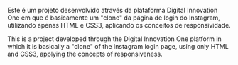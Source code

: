 Este é um projeto desenvolvido através da plataforma Digital Innovation One em que é basicamente um "clone" da página de login do Instagram, utilizando apenas HTML e CSS3, aplicando os conceitos de responsividade.

This is a project developed through the Digital Innovation One platform in which it is basically a "clone" of the Instagram login page, using only HTML and CSS3, applying the concepts of responsiveness.
